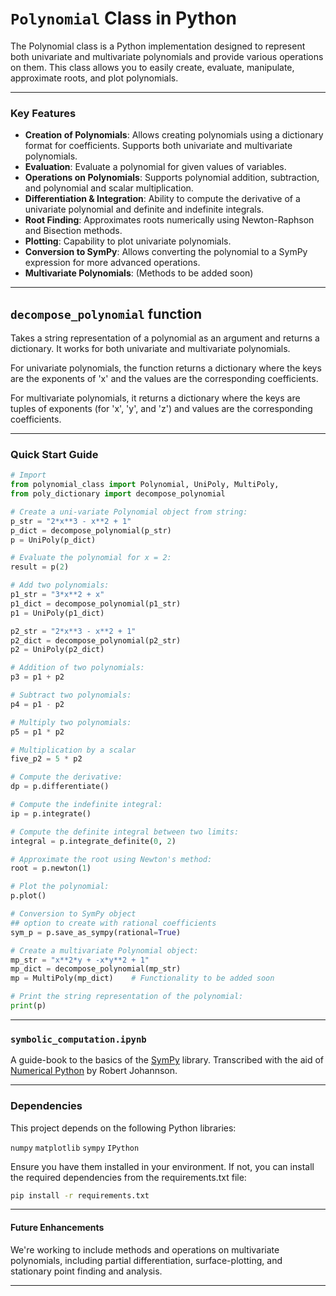 # `Polynomial` Class in Python

The Polynomial class is a Python implementation designed to represent both univariate and multivariate polynomials and provide various operations on them. This class allows you to easily create, evaluate, manipulate, approximate roots, and plot polynomials.

----

### Key Features

- **Creation of Polynomials**: Allows creating polynomials using a dictionary format for coefficients. Supports both univariate and multivariate polynomials.
- **Evaluation**: Evaluate a polynomial for given values of variables.
- **Operations on Polynomials**: Supports polynomial addition, subtraction, and polynomial and scalar multiplication.
- **Differentiation & Integration**: Ability to compute the derivative of a univariate polynomial and definite and indefinite integrals.
- **Root Finding**: Approximates roots numerically using Newton-Raphson and Bisection methods.
- **Plotting**: Capability to plot univariate polynomials.
- **Conversion to SymPy**: Allows converting the polynomial to a SymPy expression for more advanced operations.
- **Multivariate Polynomials**: (Methods to be added soon)

----

## `decompose_polynomial` function

Takes a string representation of a polynomial as an argument and returns a dictionary. It works for both univariate and multivariate polynomials.

For univariate polynomials, the function returns a dictionary where the keys are the exponents of 'x' and the values are the corresponding coefficients.

For multivariate polynomials, it returns a dictionary where the keys are tuples of exponents (for 'x', 'y', and 'z') and values are the corresponding coefficients.

----

### Quick Start Guide
```python
# Import
from polynomial_class import Polynomial, UniPoly, MultiPoly, 
from poly_dictionary import decompose_polynomial

# Create a uni-variate Polynomial object from string:
p_str = "2*x**3 - x**2 + 1"
p_dict = decompose_polynomial(p_str)
p = UniPoly(p_dict)

# Evaluate the polynomial for x = 2:
result = p(2)

# Add two polynomials:
p1_str = "3*x**2 + x"
p1_dict = decompose_polynomial(p1_str)
p1 = UniPoly(p1_dict)

p2_str = "2*x**3 - x**2 + 1"
p2_dict = decompose_polynomial(p2_str)
p2 = UniPoly(p2_dict)

# Addition of two polynomials:
p3 = p1 + p2

# Subtract two polynomials:
p4 = p1 - p2

# Multiply two polynomials:
p5 = p1 * p2

# Multiplication by a scalar
five_p2 = 5 * p2

# Compute the derivative:
dp = p.differentiate()

# Compute the indefinite integral:
ip = p.integrate()

# Compute the definite integral between two limits:
integral = p.integrate_definite(0, 2)

# Approximate the root using Newton's method:
root = p.newton(1)

# Plot the polynomial:
p.plot()

# Conversion to SymPy object
## option to create with rational coefficients
sym_p = p.save_as_sympy(rational=True)

# Create a multivariate Polynomial object:
mp_str = "x**2*y + -x*y**2 + 1"
mp_dict = decompose_polynomial(mp_str)
mp = MultiPoly(mp_dict)    # Functionality to be added soon

# Print the string representation of the polynomial:
print(p)
```

----

### `symbolic_computation.ipynb`

A guide-book to the basics of the [SymPy](https://docs.sympy.org/latest/index.html) library. 
Transcribed with the aid of [Numerical Python](https://jrjohansson.github.io/numericalpython.html) by Robert Johannson.

----

### Dependencies

This project depends on the following Python libraries:

`numpy`
`matplotlib`
`sympy`
`IPython`

Ensure you have them installed in your environment. If not, you can install the required dependencies from the requirements.txt file:

```bash
pip install -r requirements.txt
```

----

#### Future Enhancements

We're working to include methods and operations on multivariate polynomials, including partial differentiation, surface-plotting, and stationary point finding and analysis.

----